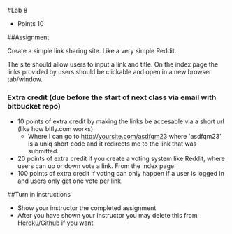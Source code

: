 #Lab 8
* Points 10

##Assignment

Create a simple link sharing site. Like a very simple Reddit.

The site should allow users to input a link and title. On the index page the links 
provided by users should be clickable and open in a new browser tab/window.

### Extra credit (due before the start of next class via email with bitbucket repo)
* 10 points of extra credit by making the links be accesable via a short url (like how bitly.com works)
    * Where I can go to http://yoursite.com/asdfqm23 where 'asdfqm23' is a uniq short code and it redirects me to the link that was submitted. 
* 20 points of extra credit if you create a voting system like Reddit, where users can up or down vote a link. From the index page.
* 100 points of extra credit if voting can only happen if a user is logged in and users only get one vote per link.


##Turn in instructions
* Show your instructor the completed assignment
* After you have shown your instructor you may delete this from Heroku/Github if you want
